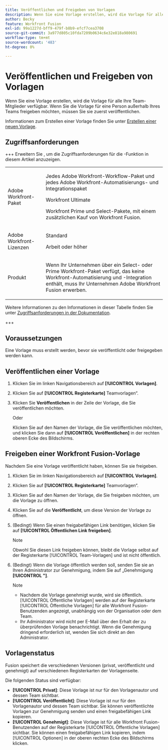 ```yaml
---
title: Veröffentlichen und Freigeben von Vorlagen
description: Wenn Sie eine Vorlage erstellen, wird die Vorlage für alle Ihre Team-Mitglieder verfügbar. Wenn Sie die Vorlage für eine Person außerhalb Ihres Teams freigeben möchten, müssen Sie sie zuerst veröffentlichen.
author: Becky
feature: Workfront Fusion
exl-id: 99a1227d-bff9-479f-b8b9-efcf7cea3708
source-git-commit: 3a977d805c10fda7209b0634c6e32e818a980691
workflow-type: tm+mt
source-wordcount: '483'
ht-degree: 0%

---
```


# Veröffentlichen und Freigeben von Vorlagen

Wenn Sie eine Vorlage erstellen, wird die Vorlage für alle Ihre Team-Mitglieder verfügbar. Wenn Sie die Vorlage für eine Person außerhalb Ihres Teams freigeben möchten, müssen Sie sie zuerst veröffentlichen.

Informationen zum Erstellen einer Vorlage finden Sie unter [Erstellen einer neuen Vorlage](/help/workfront-fusion/create-and-manage-templates/create-new-fusion-templates.md).

## Zugriffsanforderungen

+++ Erweitern Sie , um die Zugriffsanforderungen für die -Funktion in diesem Artikel anzuzeigen.

<table style="table-layout:auto">
 <col> 
 <col> 
 <tbody> 
  <tr> 
   <td role="rowheader">Adobe Workfront-Paket</td> 
   <td> <p>Jedes Adobe Workfront-Workflow-Paket und jedes Adobe Workfront-Automatisierungs- und Integrationspaket</p><p>Workfront Ultimate</p><p>Workfront Prime und Select-Pakete, mit einem zusätzlichen Kauf von Workfront Fusion.</p> </td> 
  </tr> 
  <tr data-mc-conditions=""> 
   <td role="rowheader">Adobe Workfront-Lizenzen</td> 
   <td> <p>Standard</p><p>Arbeit oder höher</p> </td> 
  </tr> 
  <tr> 
   <td role="rowheader">Produkt</td> 
   <td>
   <p>Wenn Ihr Unternehmen über ein Select- oder Prime Workfront-Paket verfügt, das keine Workfront-Automatisierung und -Integration enthält, muss Ihr Unternehmen Adobe Workfront Fusion erwerben.</li></ul>
   </td> 
  </tr>
 </tbody> 
</table>

Weitere Informationen zu den Informationen in dieser Tabelle finden Sie unter [Zugriffsanforderungen in der Dokumentation](/help/workfront-fusion/references/licenses-and-roles/access-level-requirements-in-documentation.md).

+++

## Voraussetzungen

Eine Vorlage muss erstellt werden, bevor sie veröffentlicht oder freigegeben werden kann.

## Veröffentlichen einer Vorlage

1. Klicken Sie im linken Navigationsbereich auf **[!UICONTROL Vorlagen]**.
1. Klicken Sie auf **[!UICONTROL Registerkarte]** Teamvorlagen“.
1. Klicken Sie **Veröffentlichen** in der Zeile der Vorlage, die Sie veröffentlichen möchten.

   Oder


   Klicken Sie auf den Namen der Vorlage, die Sie veröffentlichen möchten, und klicken Sie dann auf **[!UICONTROL Veröffentlichen]** in der rechten oberen Ecke des Bildschirms.

## Freigeben einer Workfront Fusion-Vorlage

Nachdem Sie eine Vorlage veröffentlicht haben, können Sie sie freigeben.

1. Klicken Sie im linken Navigationsbereich auf **[!UICONTROL Vorlagen]**.
1. Klicken Sie auf **[!UICONTROL Registerkarte]** Teamvorlagen“.
1. Klicken Sie auf den Namen der Vorlage, die Sie freigeben möchten, um die Vorlage zu öffnen.
1. Klicken Sie auf die **Veröffentlicht**, um diese Version der Vorlage zu öffnen.
1. (Bedingt) Wenn Sie einen freigabefähigen Link benötigen, klicken Sie auf **[!UICONTROL Öffentlichen Link freigeben]**.

   >[!NOTE]
   >
   >Obwohl Sie diesen Link freigeben können, bleibt die Vorlage selbst auf der Registerkarte [!UICONTROL Team-Vorlagen] und ist nicht öffentlich.

1. (Bedingt) Wenn die Vorlage öffentlich werden soll, senden Sie sie an Ihren Administrator zur Genehmigung, indem Sie auf „Genehmigung **[!UICONTROL &quot;]**.

   >[!NOTE]
   >
   >* Nachdem die Vorlage genehmigt wurde, wird sie öffentlich. [!UICONTROL Öffentliche Vorlagen] werden auf der Registerkarte [!UICONTROL Öffentliche Vorlagen] für alle Workfront Fusion-Benutzenden angezeigt, unabhängig von der Organisation oder dem Team.
   >* Ihr Administrator wird nicht per E-Mail über den Erhalt der zu überprüfenden Vorlage benachrichtigt. Wenn die Genehmigung dringend erforderlich ist, wenden Sie sich direkt an den Administrator.


## Vorlagenstatus

Fusion speichert die verschiedenen Versionen (privat, veröffentlicht und genehmigt) auf verschiedenen Registerkarten der Vorlagenseite.

Die folgenden Status sind verfügbar:

* **[!UICONTROL Privat]**: Diese Vorlage ist nur für den Vorlagenautor und dessen Team sichtbar.
* **[!UICONTROL Veröffentlicht]**: Diese Vorlage ist nur für den Vorlagenautor und dessen Team sichtbar. Sie können veröffentlichte Vorlagen zur Genehmigung senden und einen freigabefähigen Link kopieren.
* **[!UICONTROL Genehmigt]**: Diese Vorlage ist für alle Workfront Fusion-Benutzenden auf der Registerkarte [!UICONTROL Öffentliche Vorlagen] sichtbar. Sie können einen freigabefähigen Link kopieren, indem [!UICONTROL Optionen] in der oberen rechten Ecke des Bildschirms klicken.

<!--You can also check the status from the [!UICONTROL Team templates] tab. If a template is published, it will have an icon to the right of the template name.

* **Eye icon**: The template is published, it is visible only for the team, and the approval request was not sent.
* **Yellow checkmark icon**: The template is published, it is visible only for the team, and the approval request was sent.
* **Green checkmark icon**: The template is published and public. It is visible for any Workfront Fusion user in the [!UICONTROL Public templates] tab. It is also still visible in the [!UICONTROL Team templates] tab, and the template author or their team member can still edit it.

Templates without icons have [!UICONTROL Private] status. They are not published and are visible only to the team.
-->
